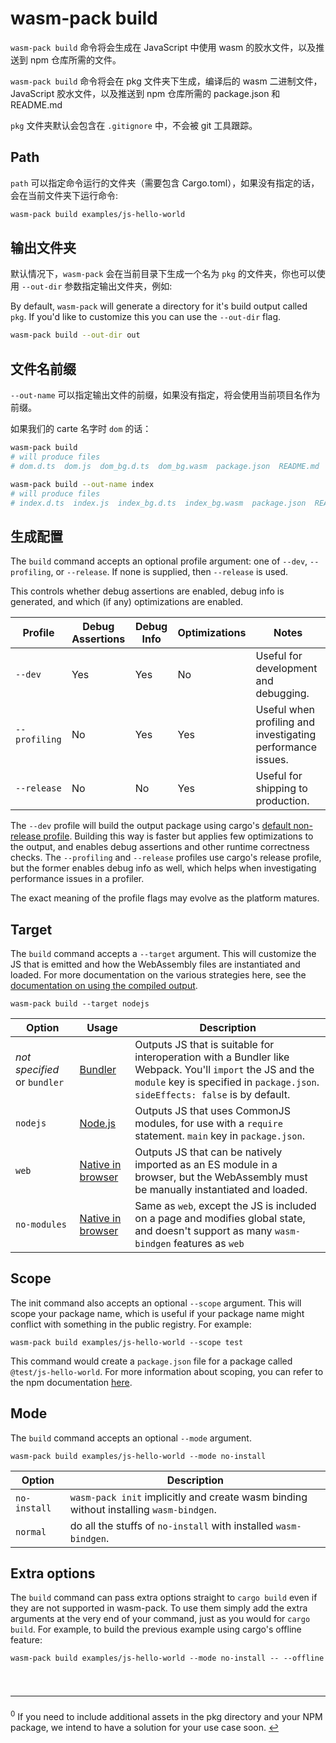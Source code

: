 # wasm-pack build

`wasm-pack build` 命令将会生成在 JavaScript 中使用 wasm 的胶水文件，以及推送到 npm 仓库所需的文件。

`wasm-pack build` 命令将会在 pkg 文件夹下生成，编译后的 wasm 二进制文件，JavaScript 胶水文件，以及推送到 npm 仓库所需的 package.json 和 README.md

`pkg` 文件夹默认会包含在 `.gitignore` 中，不会被 git 工具跟踪。

## Path

`path` 可以指定命令运行的文件夹（需要包含 Cargo.toml），如果没有指定的话，会在当前文件夹下运行命令:

```sh
wasm-pack build examples/js-hello-world
```

## 输出文件夹

默认情况下，`wasm-pack` 会在当前目录下生成一个名为 `pkg` 的文件夹，你也可以使用 `--out-dir` 参数指定输出文件夹，例如:

By default, `wasm-pack` will generate a directory for it's build output called `pkg`.
If you'd like to customize this you can use the `--out-dir` flag.

```sh
wasm-pack build --out-dir out
```

## 文件名前缀

`--out-name` 可以指定输出文件的前缀，如果没有指定，将会使用当前项目名作为前缀。

如果我们的 carte 名字时 `dom` 的话：

```sh
wasm-pack build
# will produce files
# dom.d.ts  dom.js  dom_bg.d.ts  dom_bg.wasm  package.json  README.md

wasm-pack build --out-name index
# will produce files
# index.d.ts  index.js  index_bg.d.ts  index_bg.wasm  package.json  README.md
```

## 生成配置

The `build` command accepts an optional profile argument: one of `--dev`,
`--profiling`, or `--release`. If none is supplied, then `--release` is used.

This controls whether debug assertions are enabled, debug info is generated, and
which (if any) optimizations are enabled.

| Profile       | Debug Assertions | Debug Info | Optimizations | Notes                                                       |
| ------------- | ---------------- | ---------- | ------------- | ----------------------------------------------------------- |
| `--dev`       | Yes              | Yes        | No            | Useful for development and debugging.                       |
| `--profiling` | No               | Yes        | Yes           | Useful when profiling and investigating performance issues. |
| `--release`   | No               | No         | Yes           | Useful for shipping to production.                          |

The `--dev` profile will build the output package using cargo's [default
non-release profile][cargo-profile-sections-documentation]. Building this way is
faster but applies few optimizations to the output, and enables debug assertions
and other runtime correctness checks. The `--profiling` and `--release` profiles
use cargo's release profile, but the former enables debug info as well, which
helps when investigating performance issues in a profiler.

The exact meaning of the profile flags may evolve as the platform matures.

[cargo-profile-sections-documentation]: https://doc.rust-lang.org/cargo/reference/manifest.html#the-profile-sections

## Target

The `build` command accepts a `--target` argument. This will customize the JS
that is emitted and how the WebAssembly files are instantiated and loaded. For
more documentation on the various strategies here, see the [documentation on
using the compiled output][deploy].

```
wasm-pack build --target nodejs
```

| Option                       | Usage                           | Description                                                                                                                                                                                 |
| ---------------------------- | ------------------------------- | ------------------------------------------------------------------------------------------------------------------------------------------------------------------------------------------- |
| _not specified_ or `bundler` | [Bundler][bundlers]             | Outputs JS that is suitable for interoperation with a Bundler like Webpack. You'll `import` the JS and the `module` key is specified in `package.json`. `sideEffects: false` is by default. |
| `nodejs`                     | [Node.js][deploy-nodejs]        | Outputs JS that uses CommonJS modules, for use with a `require` statement. `main` key in `package.json`.                                                                                    |
| `web`                        | [Native in browser][deploy-web] | Outputs JS that can be natively imported as an ES module in a browser, but the WebAssembly must be manually instantiated and loaded.                                                        |
| `no-modules`                 | [Native in browser][deploy-web] | Same as `web`, except the JS is included on a page and modifies global state, and doesn't support as many `wasm-bindgen` features as `web`                                                  |

[deploy]: https://rustwasm.github.io/docs/wasm-bindgen/reference/deployment.html
[bundlers]: https://rustwasm.github.io/docs/wasm-bindgen/reference/deployment.html#bundlers
[deploy-nodejs]: https://rustwasm.github.io/docs/wasm-bindgen/reference/deployment.html#nodejs
[deploy-web]: https://rustwasm.github.io/docs/wasm-bindgen/reference/deployment.html#without-a-bundler

## Scope

The init command also accepts an optional `--scope` argument. This will scope
your package name, which is useful if your package name might conflict with
something in the public registry. For example:

```
wasm-pack build examples/js-hello-world --scope test
```

This command would create a `package.json` file for a package called
`@test/js-hello-world`. For more information about scoping, you can refer to
the npm documentation [here][npm-scope-documentation].

[npm-scope-documentation]: https://docs.npmjs.com/misc/scope

## Mode

The `build` command accepts an optional `--mode` argument.

```
wasm-pack build examples/js-hello-world --mode no-install
```

| Option       | Description                                                                            |
| ------------ | -------------------------------------------------------------------------------------- |
| `no-install` | `wasm-pack init` implicitly and create wasm binding without installing `wasm-bindgen`. |
| `normal`     | do all the stuffs of `no-install` with installed `wasm-bindgen`.                       |

## Extra options

The `build` command can pass extra options straight to `cargo build` even if
they are not supported in wasm-pack. To use them simply add the extra arguments
at the very end of your command, just as you would for `cargo build`. For
example, to build the previous example using cargo's offline feature:

```
wasm-pack build examples/js-hello-world --mode no-install -- --offline
```

<hr style="font-size: 1.5em; margin-top: 2.5em"/>

<sup id="footnote-0">0</sup> If you need to include additional assets in the pkg
directory and your NPM package, we intend to have a solution for your use case
soon. [↩](#wasm-pack-build)
